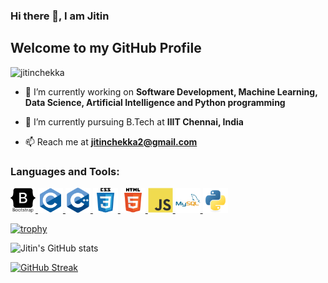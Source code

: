 ### Hi there 👋, I am Jitin
## Welcome to my GitHub Profile

<!-- **jitinchekka/jitinchekka** is a ✨ _special_ ✨ repository because its `README.md` (this file) appears on your GitHub profile. -->
<p align="left"> <img src="https://komarev.com/ghpvc/?username=jitinchekka&label=Profile%20views&color=0e75b6&style=flat" alt="jitinchekka" /> </p>
<!-- Here are some ideas to get you started: -->

- 🔭 I’m currently working on **Software Development, Machine Learning, Data Science, Artificial Intelligence and Python programming**

- 🌱 I’m currently pursuing B.Tech at **IIIT Chennai, India**

<!-- 👯 I’m looking to collaborate on **ML Projects** -->

- 📫 Reach me at **jitinchekka2@gmail.com**

<h3 align="left">Languages and Tools:</h3>
<p align="left"> <a href="https://getbootstrap.com" target="_blank" rel="noreferrer"> <img src="https://raw.githubusercontent.com/devicons/devicon/master/icons/bootstrap/bootstrap-plain-wordmark.svg" alt="bootstrap" width="40" height="40"/> </a> <a href="https://www.cprogramming.com/" target="_blank" rel="noreferrer"> <img src="https://raw.githubusercontent.com/devicons/devicon/master/icons/c/c-original.svg" alt="c" width="40" height="40"/> </a> <a href="https://www.w3schools.com/cpp/" target="_blank" rel="noreferrer"> <img src="https://raw.githubusercontent.com/devicons/devicon/master/icons/cplusplus/cplusplus-original.svg" alt="cplusplus" width="40" height="40"/> </a> <a href="https://www.w3schools.com/css/" target="_blank" rel="noreferrer"> <img src="https://raw.githubusercontent.com/devicons/devicon/master/icons/css3/css3-original-wordmark.svg" alt="css3" width="40" height="40"/> </a> <a href="https://www.w3.org/html/" target="_blank" rel="noreferrer"> <img src="https://raw.githubusercontent.com/devicons/devicon/master/icons/html5/html5-original-wordmark.svg" alt="html5" width="40" height="40"/> </a> <a href="https://developer.mozilla.org/en-US/docs/Web/JavaScript" target="_blank" rel="noreferrer"> <img src="https://raw.githubusercontent.com/devicons/devicon/master/icons/javascript/javascript-original.svg" alt="javascript" width="40" height="40"/> </a> <a href="https://www.mysql.com/" target="_blank" rel="noreferrer"> <img src="https://raw.githubusercontent.com/devicons/devicon/master/icons/mysql/mysql-original-wordmark.svg" alt="mysql" width="40" height="40"/> </a> <a href="https://www.python.org" target="_blank" rel="noreferrer"> <img src="https://raw.githubusercontent.com/devicons/devicon/master/icons/python/python-original.svg" alt="python" width="40" height="40"/> </a>  </p>


[![trophy](https://github-profile-trophy.vercel.app/?username=jitinchekka&theme=onedark)](https://github.com/ryo-ma/github-profile-trophy)

![Jitin's GitHub stats](https://github-readme-stats.vercel.app/api?username=jitinchekka&count_private=true&show_icons=true&theme=dark)

[![GitHub Streak](https://github-readme-streak-stats.herokuapp.com/?user=jitinchekka&theme=dark)](https://git.io/streak-stats)
